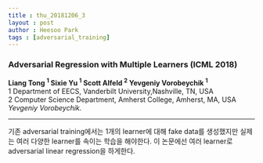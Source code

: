 ```yaml
---
title : thu_20181206_3
layout : post
author : Heesoo Park
tags : [adversarial_training]
---
```


<h3>Adversarial Regression with Multiple Learners (ICML 2018)</h3>


<p>
<b>Liang Tong <sup>1</sup> Sixie Yu <sup>1</sup> Scott Alfeld <sup>2</sup> Yevgeniy Vorobeychik <sup>1</sup></b><Br/>
1 Department of EECS, Vanderbilt University,Nashville, TN, USA<br/>
2 Computer Science Department, Amherst College, Amherst, MA, USA <br/>
<em>Yevgeniy Vorobeychik<eug.vorobey@gmail.com>.</em><Br/>





</p>

<hr />
<p>
기존 adversarial training에서는 1개의 learner에 대해 fake data를 생성했지만 실제는 여러 다양한 learner를 속이는 학습을 해야한다. 이 논문에선 여러 learner로 adversarial linear regression을 하게한다.
</p>
